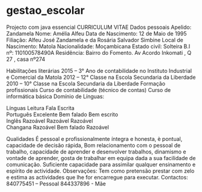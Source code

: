 # gestao_escolar
Projecto com java essencial
                                                CURRICULUM VITAE
Dados pessoais
Apelido:			 Zandamela
Nome:				Amélia Alfeu
Data de Nascimento:		 12 de Maio de 1995
Filiação:			 Alfeu José Zandamela e da Rosária Salvador Simbine
Local de Nascimento: 	Matola
Nacionalidade:		Moçambicana
Estado civil:			 Solteira
B.I nº:				110100578490A
Residência:			 Bairro do Fomento. Av Acordo Inkomati , Q 27 , casa nº274

Habilitações literárias
2015 – 3° Ano de contabilidade no Instituto Industrial e Comercial da Matola
2012 – 12° Classe na Escola Secundaria da Liberdade 
2010 – 10° Classe na Escola Secundaria da Liberdade
Formação profissionais
Curso de contabilidade (técnico de contas)
Curso de informática básica
Domínio de Línguas:
 
Línguas	Leitura	Fala	Escrita	   
Português	Excelente	Bem falado	Bem escrito	   
Inglês	Razoável	Razoável	Razoável	   
Changana	Razoável	Bem falado	Razoável	 

Qualidades 
É pessoal e profissionalmente íntegra e honesta, è pontual, capacidade de decisão rápida, Bom relacionamento com o pessoal de trabalho, capacidade de aprender e desenvolver trabalhos, dinamismo e vontade de aprender, gosta de trabalhar em equipa dada a sua facilidade de comunicação.
Suficiente capacidade para assimilar qualquer ensinamento e espírito de actividade.
Observações:
Tem como pretensão prestar com zelo e estima as actividades que lhe for encarregue para executar.
Contactos: 
840775451 – Pessoal
844337896 - Mãe

